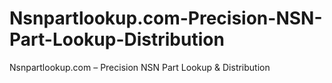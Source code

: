# Nsnpartlookup.com-Precision-NSN-Part-Lookup-Distribution
Nsnpartlookup.com – Precision NSN Part Lookup &amp; Distribution

